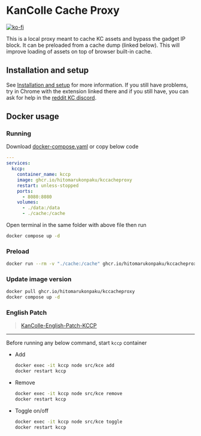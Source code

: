 # KanColle Cache Proxy

[![ko-fi](https://www.ko-fi.com/img/githubbutton_sm.svg)](https://ko-fi.com/A0A81MOVN)

This is a local proxy meant to cache KC assets and bypass the gadget IP block. It can be preloaded from a cache dump (linked below). This will improve loading of assets on top of browser built-in cache.

## Installation and setup

See [Installation and setup](https://github.com/Tibowl/KCCacheProxy/wiki/Installation-and-setup) for more information. If you still have problems, try in Chrome with the extension linked there and if you still have, you can ask for help in the [reddit KC discord](https://discord.gg/RtSadWM).

## Docker usage

### Running

Download [docker-compose.yaml](./docker-compose.yaml) or copy below code

```yaml
---
services:
  kccp:
    container_name: kccp
    image: ghcr.io/hitomarukonpaku/kccacheproxy
    restart: unless-stopped
    ports:
      - 8080:8080
    volumes:
      - ./data:/data
      - ./cache:/cache
```

Open terminal in the same folder with above file then run

```bash
docker compose up -d
```

### Preload

```bash
docker run --rm -v "./cache:/cache" ghcr.io/hitomarukonpaku/kccacheproxy preload
```

### Update image version

```bash
docker pull ghcr.io/hitomarukonpaku/kccacheproxy
docker compose up -d
```

### English Patch

> [KanColle-English-Patch-KCCP](https://github.com/Oradimi/KanColle-English-Patch-KCCP)

---

Before running any below command, start `kccp` container

- Add

  ```bash
  docker exec -it kccp node src/kce add
  docker restart kccp
  ```

- Remove

  ```bash
  docker exec -it kccp node src/kce remove
  docker restart kccp
  ```

- Toggle on/off

  ```bash
  docker exec -it kccp node src/kce toggle
  docker restart kccp
  ```
